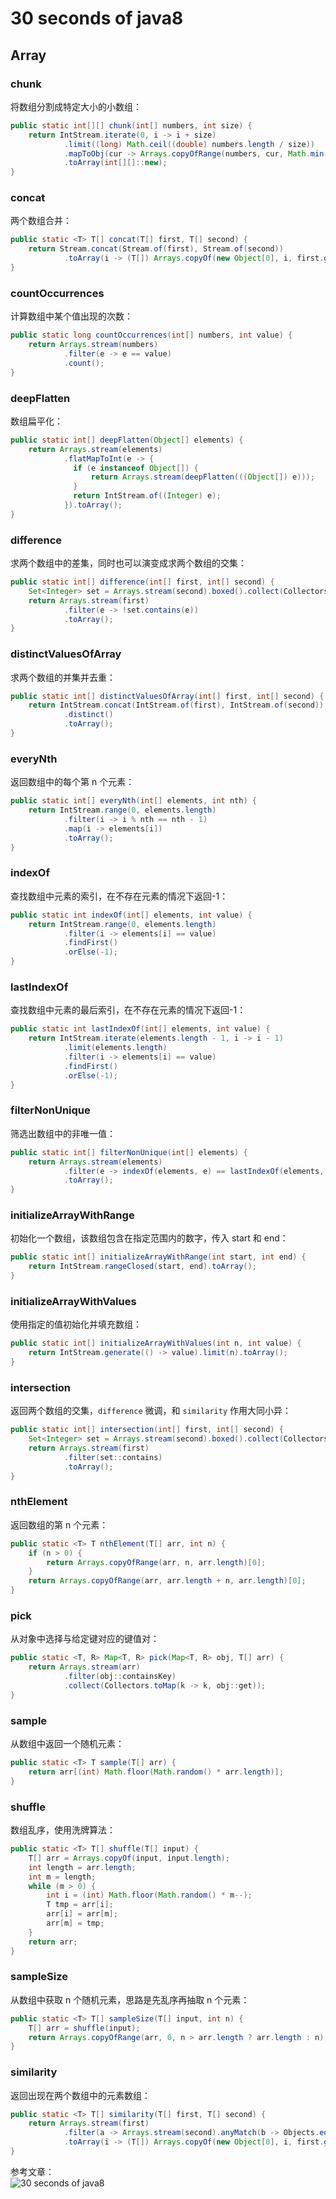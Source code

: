 # 30 seconds of java8

## Array

### chunk

将数组分割成特定大小的小数组：

```java
public static int[][] chunk(int[] numbers, int size) {
    return IntStream.iterate(0, i -> i + size)
            .limit((long) Math.ceil((double) numbers.length / size))
            .mapToObj(cur -> Arrays.copyOfRange(numbers, cur, Math.min(cur + size, numbers.length)))
            .toArray(int[][]::new);
}
```

### concat

两个数组合并：

```java
public static <T> T[] concat(T[] first, T[] second) {
    return Stream.concat(Stream.of(first), Stream.of(second))
            .toArray(i -> (T[]) Arrays.copyOf(new Object[0], i, first.getClass()));
}
```

### countOccurrences

计算数组中某个值出现的次数：

```java
public static long countOccurrences(int[] numbers, int value) {
    return Arrays.stream(numbers)
            .filter(e -> e == value)
            .count();
}
```

### deepFlatten

数组扁平化：

```java
public static int[] deepFlatten(Object[] elements) {
    return Arrays.stream(elements)
            .flatMapToInt(e -> {
              if (e instanceof Object[]) {
                  return Arrays.stream(deepFlatten(((Object[]) e)));
              }
              return IntStream.of((Integer) e);
            }).toArray();
}
```

### difference

求两个数组中的差集，同时也可以演变成求两个数组的交集：

```java
public static int[] difference(int[] first, int[] second) {
    Set<Integer> set = Arrays.stream(second).boxed().collect(Collectors.toSet());
    return Arrays.stream(first)
            .filter(e -> !set.contains(e))
            .toArray();
}
```

### distinctValuesOfArray

求两个数组的并集并去重：

```java
public static int[] distinctValuesOfArray(int[] first, int[] second) {
    return IntStream.concat(IntStream.of(first), IntStream.of(second))
            .distinct()
            .toArray();
}
```

### everyNth

返回数组中的每个第 n 个元素：

```java
public static int[] everyNth(int[] elements, int nth) {
    return IntStream.range(0, elements.length)
            .filter(i -> i % nth == nth - 1)
            .map(i -> elements[i])
            .toArray();
}
```

### indexOf

查找数组中元素的索引，在不存在元素的情况下返回-1：

```java
public static int indexOf(int[] elements, int value) {
    return IntStream.range(0, elements.length)
            .filter(i -> elements[i] == value)
            .findFirst()
            .orElse(-1);
}
```

### lastIndexOf

查找数组中元素的最后索引，在不存在元素的情况下返回-1：

```java
public static int lastIndexOf(int[] elements, int value) {
    return IntStream.iterate(elements.length - 1, i -> i - 1)
            .limit(elements.length)
            .filter(i -> elements[i] == value)
            .findFirst()
            .orElse(-1);
}
```

### filterNonUnique

筛选出数组中的非唯一值：

```java
public static int[] filterNonUnique(int[] elements) {
    return Arrays.stream(elements)
            .filter(e -> indexOf(elements, e) == lastIndexOf(elements, e))
            .toArray();
}
```

### initializeArrayWithRange

初始化一个数组，该数组包含在指定范围内的数字，传入 start 和 end：

```java
public static int[] initializeArrayWithRange(int start, int end) {
    return IntStream.rangeClosed(start, end).toArray();
}
```

### initializeArrayWithValues

使用指定的值初始化并填充数组：

```java
public static int[] initializeArrayWithValues(int n, int value) {
    return IntStream.generate(() -> value).limit(n).toArray();
}
```

### intersection

返回两个数组的交集，`difference` 微调，和 `similarity` 作用大同小异：

```java
public static int[] intersection(int[] first, int[] second) {
    Set<Integer> set = Arrays.stream(second).boxed().collect(Collectors.toSet());
    return Arrays.stream(first)
            .filter(set::contains)
            .toArray();
}
```

### nthElement

返回数组的第 n 个元素：

```java
public static <T> T nthElement(T[] arr, int n) {
    if (n > 0) {
        return Arrays.copyOfRange(arr, n, arr.length)[0];
    }
    return Arrays.copyOfRange(arr, arr.length + n, arr.length)[0];
}
```

### pick

从对象中选择与给定键对应的键值对：

```java
public static <T, R> Map<T, R> pick(Map<T, R> obj, T[] arr) {
    return Arrays.stream(arr)
            .filter(obj::containsKey)
            .collect(Collectors.toMap(k -> k, obj::get));
}
```

### sample

从数组中返回一个随机元素：

```java
public static <T> T sample(T[] arr) {
    return arr[(int) Math.floor(Math.random() * arr.length)];
}
```

### shuffle

数组乱序，使用洗牌算法：

```java
public static <T> T[] shuffle(T[] input) {
    T[] arr = Arrays.copyOf(input, input.length);
    int length = arr.length;
    int m = length;
    while (m > 0) {
        int i = (int) Math.floor(Math.random() * m--);
        T tmp = arr[i];
        arr[i] = arr[m];
        arr[m] = tmp;
    }
    return arr;
}
```

### sampleSize

从数组中获取 n 个随机元素，思路是先乱序再抽取 n 个元素：

```java
public static <T> T[] sampleSize(T[] input, int n) {
    T[] arr = shuffle(input);
    return Arrays.copyOfRange(arr, 0, n > arr.length ? arr.length : n);
}
```

### similarity

返回出现在两个数组中的元素数组：

```java
public static <T> T[] similarity(T[] first, T[] second) {
    return Arrays.stream(first)
            .filter(a -> Arrays.stream(second).anyMatch(b -> Objects.equals(a, b)))
            .toArray(i -> (T[]) Arrays.copyOf(new Object[0], i, first.getClass()));
}
```

参考文章：  
![30 seconds of java8](https://github.com/biezhi/30-seconds-of-java8)
